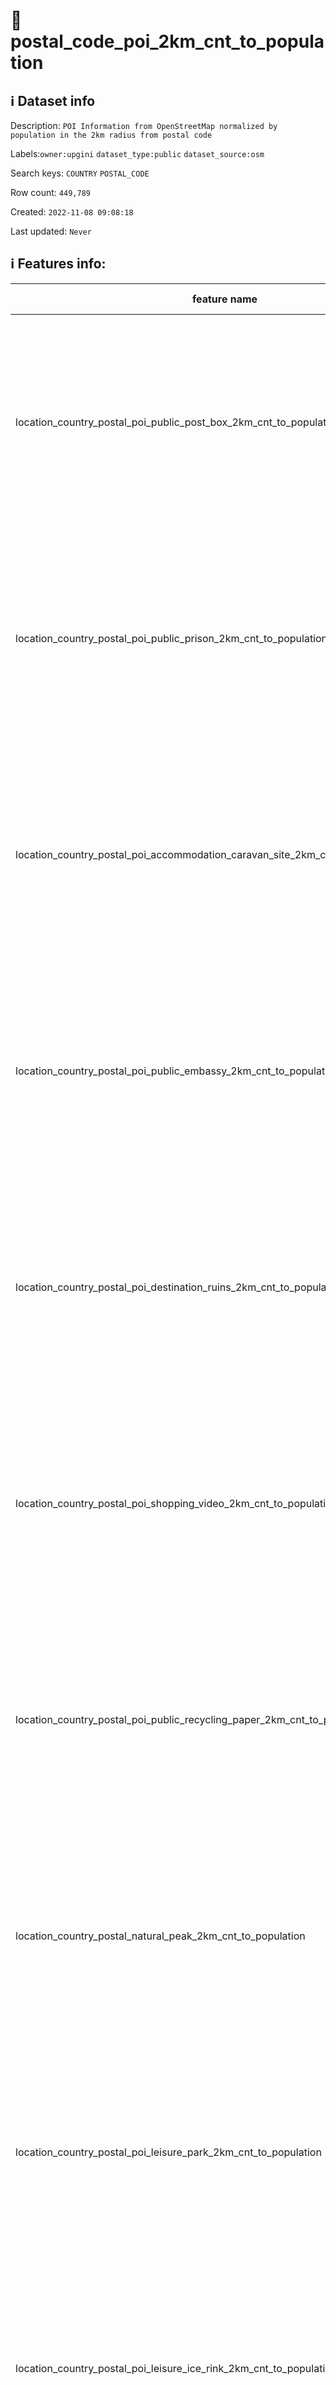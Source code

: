 # 📖 postal_code_poi_2km_cnt_to_population 
## ℹ️ Dataset info 
Description: `POI Information from OpenStreetMap normalized by population in the 2km radius from postal code` 

Labels:`owner:upgini` `dataset_type:public` `dataset_source:osm` 

Search keys: `COUNTRY` `POSTAL_CODE`

Row count: `449,789`

Created: `2022-11-08 09:08:18` 

Last updated: `Never` 

## ℹ️ Features info:
|feature name|feature type|descrition|
|---|---|---|
|location_country_postal_poi_public_post_box_2km_cnt_to_population|FLOAT|(Number of specific type osm objects in 2km radius from postal code)  divided by ( Population n 2km radius from postal code) |
|location_country_postal_poi_public_prison_2km_cnt_to_population|FLOAT|(Number of specific type osm objects in 2km radius from postal code)  divided by ( Population n 2km radius from postal code) |
|location_country_postal_poi_accommodation_caravan_site_2km_cnt_to_population|FLOAT|(Number of specific type osm objects in 2km radius from postal code)  divided by ( Population n 2km radius from postal code) |
|location_country_postal_poi_public_embassy_2km_cnt_to_population|FLOAT|(Number of specific type osm objects in 2km radius from postal code)  divided by ( Population n 2km radius from postal code) |
|location_country_postal_poi_destination_ruins_2km_cnt_to_population|FLOAT|(Number of specific type osm objects in 2km radius from postal code)  divided by ( Population n 2km radius from postal code) |
|location_country_postal_poi_shopping_video_2km_cnt_to_population|FLOAT|(Number of specific type osm objects in 2km radius from postal code)  divided by ( Population n 2km radius from postal code) |
|location_country_postal_poi_public_recycling_paper_2km_cnt_to_population|FLOAT|(Number of specific type osm objects in 2km radius from postal code)  divided by ( Population n 2km radius from postal code) |
|location_country_postal_natural_peak_2km_cnt_to_population|FLOAT|(Number of specific type osm objects in 2km radius from postal code)  divided by ( Population n 2km radius from postal code) |
|location_country_postal_poi_leisure_park_2km_cnt_to_population|FLOAT|(Number of specific type osm objects in 2km radius from postal code)  divided by ( Population n 2km radius from postal code) |
|location_country_postal_poi_leisure_ice_rink_2km_cnt_to_population|FLOAT|(Number of specific type osm objects in 2km radius from postal code)  divided by ( Population n 2km radius from postal code) |
|location_country_postal_poi_health_pharmacy_2km_cnt_to_population|FLOAT|(Number of specific type osm objects in 2km radius from postal code)  divided by ( Population n 2km radius from postal code) |
|location_country_postal_poi_public_arts_centre_2km_cnt_to_population|FLOAT|(Number of specific type osm objects in 2km radius from postal code)  divided by ( Population n 2km radius from postal code) |
|location_country_postal_pofw_christian_anglican_2km_cnt_to_population|FLOAT|(Number of specific type osm objects in 2km radius from postal code)  divided by ( Population n 2km radius from postal code) |
|location_country_postal_poi_miscpoi_emergency_phone_2km_cnt_to_population|FLOAT|(Number of specific type osm objects in 2km radius from postal code)  divided by ( Population n 2km radius from postal code) |
|location_country_postal_poi_tourism_tourist_info_2km_cnt_to_population|FLOAT|(Number of specific type osm objects in 2km radius from postal code)  divided by ( Population n 2km radius from postal code) |
|location_country_postal_poi_accommodation_chalet_2km_cnt_to_population|FLOAT|(Number of specific type osm objects in 2km radius from postal code)  divided by ( Population n 2km radius from postal code) |
|location_country_postal_poi_tourism_art_2km_cnt_to_population|FLOAT|(Number of specific type osm objects in 2km radius from postal code)  divided by ( Population n 2km radius from postal code) |
|location_country_postal_poi_shopping_beverages_2km_cnt_to_population|FLOAT|(Number of specific type osm objects in 2km radius from postal code)  divided by ( Population n 2km radius from postal code) |
|location_country_postal_poi_miscpoi_water_mill_2km_cnt_to_population|FLOAT|(Number of specific type osm objects in 2km radius from postal code)  divided by ( Population n 2km radius from postal code) |
|location_country_postal_poi_public_graveyard_2km_cnt_to_population|FLOAT|(Number of specific type osm objects in 2km radius from postal code)  divided by ( Population n 2km radius from postal code) |
|location_country_postal_poi_destination_viewpoint_2km_cnt_to_population|FLOAT|(Number of specific type osm objects in 2km radius from postal code)  divided by ( Population n 2km radius from postal code) |
|location_country_postal_poi_shopping_car_wash_2km_cnt_to_population|FLOAT|(Number of specific type osm objects in 2km radius from postal code)  divided by ( Population n 2km radius from postal code) |
|location_country_postal_pofw_muslim_2km_cnt_to_population|FLOAT|(Number of specific type osm objects in 2km radius from postal code)  divided by ( Population n 2km radius from postal code) |
|location_country_postal_poi_tourism_tourist_board_2km_cnt_to_population|FLOAT|(Number of specific type osm objects in 2km radius from postal code)  divided by ( Population n 2km radius from postal code) |
|location_country_postal_poi_public_courthouse_2km_cnt_to_population|FLOAT|(Number of specific type osm objects in 2km radius from postal code)  divided by ( Population n 2km radius from postal code) |
|location_country_postal_poi_destination_fort_2km_cnt_to_population|FLOAT|(Number of specific type osm objects in 2km radius from postal code)  divided by ( Population n 2km radius from postal code) |
|location_country_postal_poi_miscpoi_tower_comms_2km_cnt_to_population|FLOAT|(Number of specific type osm objects in 2km radius from postal code)  divided by ( Population n 2km radius from postal code) |
|location_country_postal_poi_shopping_sports_2km_cnt_to_population|FLOAT|(Number of specific type osm objects in 2km radius from postal code)  divided by ( Population n 2km radius from postal code) |
|location_country_postal_poi_public_library_2km_cnt_to_population|FLOAT|(Number of specific type osm objects in 2km radius from postal code)  divided by ( Population n 2km radius from postal code) |
|location_country_postal_poi_catering_pub_2km_cnt_to_population|FLOAT|(Number of specific type osm objects in 2km radius from postal code)  divided by ( Population n 2km radius from postal code) |
|location_country_postal_poi_shopping_supermarket_2km_cnt_to_population|FLOAT|(Number of specific type osm objects in 2km radius from postal code)  divided by ( Population n 2km radius from postal code) |
|location_country_postal_poi_public_recycling_metal_2km_cnt_to_population|FLOAT|(Number of specific type osm objects in 2km radius from postal code)  divided by ( Population n 2km radius from postal code) |
|location_country_postal_pofw_jewish_2km_cnt_to_population|FLOAT|(Number of specific type osm objects in 2km radius from postal code)  divided by ( Population n 2km radius from postal code) |
|location_country_postal_poi_destination_theme_park_2km_cnt_to_population|FLOAT|(Number of specific type osm objects in 2km radius from postal code)  divided by ( Population n 2km radius from postal code) |
|location_country_postal_poi_shopping_vending_cigarette_2km_cnt_to_population|FLOAT|(Number of specific type osm objects in 2km radius from postal code)  divided by ( Population n 2km radius from postal code) |
|location_country_postal_poi_health_doctors_2km_cnt_to_population|FLOAT|(Number of specific type osm objects in 2km radius from postal code)  divided by ( Population n 2km radius from postal code) |
|location_country_postal_poi_miscpoi_water_works_2km_cnt_to_population|FLOAT|(Number of specific type osm objects in 2km radius from postal code)  divided by ( Population n 2km radius from postal code) |
|location_country_postal_poi_public_post_office_2km_cnt_to_population|FLOAT|(Number of specific type osm objects in 2km radius from postal code)  divided by ( Population n 2km radius from postal code) |
|location_country_postal_poi_shopping_florist_2km_cnt_to_population|FLOAT|(Number of specific type osm objects in 2km radius from postal code)  divided by ( Population n 2km radius from postal code) |
|location_country_postal_poi_shopping_car_rental_2km_cnt_to_population|FLOAT|(Number of specific type osm objects in 2km radius from postal code)  divided by ( Population n 2km radius from postal code) |
|location_country_postal_pofw_christian_methodist_2km_cnt_to_population|FLOAT|(Number of specific type osm objects in 2km radius from postal code)  divided by ( Population n 2km radius from postal code) |
|location_country_postal_poi_accommodation_camp_site_2km_cnt_to_population|FLOAT|(Number of specific type osm objects in 2km radius from postal code)  divided by ( Population n 2km radius from postal code) |
|location_country_postal_poi_catering_food_court_2km_cnt_to_population|FLOAT|(Number of specific type osm objects in 2km radius from postal code)  divided by ( Population n 2km radius from postal code) |
|location_country_postal_poi_shopping_car_2km_cnt_to_population|FLOAT|(Number of specific type osm objects in 2km radius from postal code)  divided by ( Population n 2km radius from postal code) |
|location_country_postal_poi_shopping_bicycle_2km_cnt_to_population|FLOAT|(Number of specific type osm objects in 2km radius from postal code)  divided by ( Population n 2km radius from postal code) |
|location_country_postal_poi_shopping_books_2km_cnt_to_population|FLOAT|(Number of specific type osm objects in 2km radius from postal code)  divided by ( Population n 2km radius from postal code) |
|location_country_postal_poi_miscpoi_hunting_stand_2km_cnt_to_population|FLOAT|(Number of specific type osm objects in 2km radius from postal code)  divided by ( Population n 2km radius from postal code) |
|location_country_postal_poi_leisure_golf_course_2km_cnt_to_population|FLOAT|(Number of specific type osm objects in 2km radius from postal code)  divided by ( Population n 2km radius from postal code) |
|location_country_postal_poi_shopping_greengrocer_2km_cnt_to_population|FLOAT|(Number of specific type osm objects in 2km radius from postal code)  divided by ( Population n 2km radius from postal code) |
|location_country_postal_poi_miscpoi_bench_2km_cnt_to_population|FLOAT|(Number of specific type osm objects in 2km radius from postal code)  divided by ( Population n 2km radius from postal code) |
|location_country_postal_poi_leisure_dog_park_2km_cnt_to_population|FLOAT|(Number of specific type osm objects in 2km radius from postal code)  divided by ( Population n 2km radius from postal code) |
|location_country_postal_poi_shopping_department_store_2km_cnt_to_population|FLOAT|(Number of specific type osm objects in 2km radius from postal code)  divided by ( Population n 2km radius from postal code) |
|location_country_postal_poi_shopping_shoes_2km_cnt_to_population|FLOAT|(Number of specific type osm objects in 2km radius from postal code)  divided by ( Population n 2km radius from postal code) |
|location_country_postal_natural_mine_2km_cnt_to_population|FLOAT|(Number of specific type osm objects in 2km radius from postal code)  divided by ( Population n 2km radius from postal code) |
|location_country_postal_poi_shopping_hairdresser_2km_cnt_to_population|FLOAT|(Number of specific type osm objects in 2km radius from postal code)  divided by ( Population n 2km radius from postal code) |
|location_country_postal_poi_shopping_computer_2km_cnt_to_population|FLOAT|(Number of specific type osm objects in 2km radius from postal code)  divided by ( Population n 2km radius from postal code) |
|location_country_postal_poi_accommodation_alpine_hut_2km_cnt_to_population|FLOAT|(Number of specific type osm objects in 2km radius from postal code)  divided by ( Population n 2km radius from postal code) |
|location_country_postal_poi_destination_memorial_2km_cnt_to_population|FLOAT|(Number of specific type osm objects in 2km radius from postal code)  divided by ( Population n 2km radius from postal code) |
|location_country_postal_poi_public_university_2km_cnt_to_population|FLOAT|(Number of specific type osm objects in 2km radius from postal code)  divided by ( Population n 2km radius from postal code) |
|location_country_postal_poi_catering_biergarten_2km_cnt_to_population|FLOAT|(Number of specific type osm objects in 2km radius from postal code)  divided by ( Population n 2km radius from postal code) |
|location_country_postal_pofw_christian_mormon_2km_cnt_to_population|FLOAT|(Number of specific type osm objects in 2km radius from postal code)  divided by ( Population n 2km radius from postal code) |
|location_country_postal_poi_shopping_doityourself_2km_cnt_to_population|FLOAT|(Number of specific type osm objects in 2km radius from postal code)  divided by ( Population n 2km radius from postal code) |
|location_country_postal_poi_accommodation_shelter_2km_cnt_to_population|FLOAT|(Number of specific type osm objects in 2km radius from postal code)  divided by ( Population n 2km radius from postal code) |
|location_country_postal_poi_shopping_furniture_2km_cnt_to_population|FLOAT|(Number of specific type osm objects in 2km radius from postal code)  divided by ( Population n 2km radius from postal code) |
|location_country_postal_poi_destination_zoo_2km_cnt_to_population|FLOAT|(Number of specific type osm objects in 2km radius from postal code)  divided by ( Population n 2km radius from postal code) |
|location_country_postal_natural_volcano_2km_cnt_to_population|FLOAT|(Number of specific type osm objects in 2km radius from postal code)  divided by ( Population n 2km radius from postal code) |
|location_country_postal_poi_public_marketplace_2km_cnt_to_population|FLOAT|(Number of specific type osm objects in 2km radius from postal code)  divided by ( Population n 2km radius from postal code) |
|location_country_postal_poi_miscpoi_emergency_access_2km_cnt_to_population|FLOAT|(Number of specific type osm objects in 2km radius from postal code)  divided by ( Population n 2km radius from postal code) |
|location_country_postal_poi_shopping_butcher_2km_cnt_to_population|FLOAT|(Number of specific type osm objects in 2km radius from postal code)  divided by ( Population n 2km radius from postal code) |
|location_country_postal_poi_destination_battlefield_2km_cnt_to_population|FLOAT|(Number of specific type osm objects in 2km radius from postal code)  divided by ( Population n 2km radius from postal code) |
|location_country_postal_poi_catering_restaurant_2km_cnt_to_population|FLOAT|(Number of specific type osm objects in 2km radius from postal code)  divided by ( Population n 2km radius from postal code) |
|location_country_postal_poi_miscpoi_wastewater_plant_2km_cnt_to_population|FLOAT|(Number of specific type osm objects in 2km radius from postal code)  divided by ( Population n 2km radius from postal code) |
|location_country_postal_poi_public_recycling_clothes_2km_cnt_to_population|FLOAT|(Number of specific type osm objects in 2km radius from postal code)  divided by ( Population n 2km radius from postal code) |
|location_country_postal_pofw_shinto_2km_cnt_to_population|FLOAT|(Number of specific type osm objects in 2km radius from postal code)  divided by ( Population n 2km radius from postal code) |
|location_country_postal_poi_destination_wayside_cross_2km_cnt_to_population|FLOAT|(Number of specific type osm objects in 2km radius from postal code)  divided by ( Population n 2km radius from postal code) |
|location_country_postal_natural_cliff_2km_cnt_to_population|FLOAT|(Number of specific type osm objects in 2km radius from postal code)  divided by ( Population n 2km radius from postal code) |
|location_country_postal_poi_leisure_cinema_2km_cnt_to_population|FLOAT|(Number of specific type osm objects in 2km radius from postal code)  divided by ( Population n 2km radius from postal code) |
|location_country_postal_poi_tourism_tourist_guidepost_2km_cnt_to_population|FLOAT|(Number of specific type osm objects in 2km radius from postal code)  divided by ( Population n 2km radius from postal code) |
|location_country_postal_poi_miscpoi_tower_observation_2km_cnt_to_population|FLOAT|(Number of specific type osm objects in 2km radius from postal code)  divided by ( Population n 2km radius from postal code) |
|location_country_postal_poi_shopping_optician_2km_cnt_to_population|FLOAT|(Number of specific type osm objects in 2km radius from postal code)  divided by ( Population n 2km radius from postal code) |
|location_country_postal_poi_miscpoi_camera_surveillance_2km_cnt_to_population|FLOAT|(Number of specific type osm objects in 2km radius from postal code)  divided by ( Population n 2km radius from postal code) |
|location_country_postal_poi_accommodation_guest_house_2km_cnt_to_population|FLOAT|(Number of specific type osm objects in 2km radius from postal code)  divided by ( Population n 2km radius from postal code) |
|location_country_postal_poi_shopping_mobile_phone_2km_cnt_to_population|FLOAT|(Number of specific type osm objects in 2km radius from postal code)  divided by ( Population n 2km radius from postal code) |
|location_country_postal_poi_destination_monument_2km_cnt_to_population|FLOAT|(Number of specific type osm objects in 2km radius from postal code)  divided by ( Population n 2km radius from postal code) |
|location_country_postal_poi_shopping_toys_2km_cnt_to_population|FLOAT|(Number of specific type osm objects in 2km radius from postal code)  divided by ( Population n 2km radius from postal code) |
|location_country_postal_poi_health_dentist_2km_cnt_to_population|FLOAT|(Number of specific type osm objects in 2km radius from postal code)  divided by ( Population n 2km radius from postal code) |
|location_country_postal_poi_miscpoi_toilet_2km_cnt_to_population|FLOAT|(Number of specific type osm objects in 2km radius from postal code)  divided by ( Population n 2km radius from postal code) |
|location_country_postal_poi_public_college_2km_cnt_to_population|FLOAT|(Number of specific type osm objects in 2km radius from postal code)  divided by ( Population n 2km radius from postal code) |
|location_country_postal_poi_accommodation_motel_2km_cnt_to_population|FLOAT|(Number of specific type osm objects in 2km radius from postal code)  divided by ( Population n 2km radius from postal code) |
|location_country_postal_poi_health_veterinary_2km_cnt_to_population|FLOAT|(Number of specific type osm objects in 2km radius from postal code)  divided by ( Population n 2km radius from postal code) |
|location_country_postal_pofw_christian_catholic_2km_cnt_to_population|FLOAT|(Number of specific type osm objects in 2km radius from postal code)  divided by ( Population n 2km radius from postal code) |
|location_country_postal_poi_destination_attraction_2km_cnt_to_population|FLOAT|(Number of specific type osm objects in 2km radius from postal code)  divided by ( Population n 2km radius from postal code) |
|location_country_postal_poi_public_school_2km_cnt_to_population|FLOAT|(Number of specific type osm objects in 2km radius from postal code)  divided by ( Population n 2km radius from postal code) |
|location_country_postal_poi_leisure_nightclub_2km_cnt_to_population|FLOAT|(Number of specific type osm objects in 2km radius from postal code)  divided by ( Population n 2km radius from postal code) |
|location_country_postal_pofw_christian_protestant_2km_cnt_to_population|FLOAT|(Number of specific type osm objects in 2km radius from postal code)  divided by ( Population n 2km radius from postal code) |
|location_country_postal_pofw_christian_2km_cnt_to_population|FLOAT|(Number of specific type osm objects in 2km radius from postal code)  divided by ( Population n 2km radius from postal code) |
|location_country_postal_poi_shopping_car_repair_2km_cnt_to_population|FLOAT|(Number of specific type osm objects in 2km radius from postal code)  divided by ( Population n 2km radius from postal code) |
|location_country_postal_pofw_hindu_2km_cnt_to_population|FLOAT|(Number of specific type osm objects in 2km radius from postal code)  divided by ( Population n 2km radius from postal code) |
|location_country_postal_poi_catering_cafe_2km_cnt_to_population|FLOAT|(Number of specific type osm objects in 2km radius from postal code)  divided by ( Population n 2km radius from postal code) |
|location_country_postal_poi_public_town_hall_2km_cnt_to_population|FLOAT|(Number of specific type osm objects in 2km radius from postal code)  divided by ( Population n 2km radius from postal code) |
|location_country_postal_poi_leisure_stadium_2km_cnt_to_population|FLOAT|(Number of specific type osm objects in 2km radius from postal code)  divided by ( Population n 2km radius from postal code) |
|location_country_postal_poi_public_recycling_glass_2km_cnt_to_population|FLOAT|(Number of specific type osm objects in 2km radius from postal code)  divided by ( Population n 2km radius from postal code) |
|location_country_postal_poi_miscpoi_lighthouse_2km_cnt_to_population|FLOAT|(Number of specific type osm objects in 2km radius from postal code)  divided by ( Population n 2km radius from postal code) |
|location_country_postal_poi_public_public_building_2km_cnt_to_population|FLOAT|(Number of specific type osm objects in 2km radius from postal code)  divided by ( Population n 2km radius from postal code) |
|location_country_postal_poi_miscpoi_drinking_water_2km_cnt_to_population|FLOAT|(Number of specific type osm objects in 2km radius from postal code)  divided by ( Population n 2km radius from postal code) |
|location_country_postal_poi_public_telephone_2km_cnt_to_population|FLOAT|(Number of specific type osm objects in 2km radius from postal code)  divided by ( Population n 2km radius from postal code) |
|location_country_postal_natural_beach_2km_cnt_to_population|FLOAT|(Number of specific type osm objects in 2km radius from postal code)  divided by ( Population n 2km radius from postal code) |
|location_country_postal_poi_leisure_playground_2km_cnt_to_population|FLOAT|(Number of specific type osm objects in 2km radius from postal code)  divided by ( Population n 2km radius from postal code) |
|location_country_postal_poi_shopping_kiosk_2km_cnt_to_population|FLOAT|(Number of specific type osm objects in 2km radius from postal code)  divided by ( Population n 2km radius from postal code) |
|location_country_postal_poi_shopping_mall_2km_cnt_to_population|FLOAT|(Number of specific type osm objects in 2km radius from postal code)  divided by ( Population n 2km radius from postal code) |
|location_country_postal_poi_public_nursing_home_2km_cnt_to_population|FLOAT|(Number of specific type osm objects in 2km radius from postal code)  divided by ( Population n 2km radius from postal code) |
|location_country_postal_poi_leisure_tennis_court_2km_cnt_to_population|FLOAT|(Number of specific type osm objects in 2km radius from postal code)  divided by ( Population n 2km radius from postal code) |
|location_country_postal_poi_leisure_theatre_2km_cnt_to_population|FLOAT|(Number of specific type osm objects in 2km radius from postal code)  divided by ( Population n 2km radius from postal code) |
|location_country_postal_poi_shopping_convenience_2km_cnt_to_population|FLOAT|(Number of specific type osm objects in 2km radius from postal code)  divided by ( Population n 2km radius from postal code) |
|location_country_postal_poi_shopping_outdoor_2km_cnt_to_population|FLOAT|(Number of specific type osm objects in 2km radius from postal code)  divided by ( Population n 2km radius from postal code) |
|location_country_postal_pofw_muslim_sunni_2km_cnt_to_population|FLOAT|(Number of specific type osm objects in 2km radius from postal code)  divided by ( Population n 2km radius from postal code) |
|location_country_postal_pofw_christian_orthodox_2km_cnt_to_population|FLOAT|(Number of specific type osm objects in 2km radius from postal code)  divided by ( Population n 2km radius from postal code) |
|location_country_postal_pofw_christian_lutheran_2km_cnt_to_population|FLOAT|(Number of specific type osm objects in 2km radius from postal code)  divided by ( Population n 2km radius from postal code) |
|location_country_postal_poi_miscpoi_water_tower_2km_cnt_to_population|FLOAT|(Number of specific type osm objects in 2km radius from postal code)  divided by ( Population n 2km radius from postal code) |
|location_country_postal_poi_public_police_2km_cnt_to_population|FLOAT|(Number of specific type osm objects in 2km radius from postal code)  divided by ( Population n 2km radius from postal code) |
|location_country_postal_poi_health_hospital_2km_cnt_to_population|FLOAT|(Number of specific type osm objects in 2km radius from postal code)  divided by ( Population n 2km radius from postal code) |
|location_country_postal_poi_tourism_archaeological_2km_cnt_to_population|FLOAT|(Number of specific type osm objects in 2km radius from postal code)  divided by ( Population n 2km radius from postal code) |
|location_country_postal_pofw_christian_baptist_2km_cnt_to_population|FLOAT|(Number of specific type osm objects in 2km radius from postal code)  divided by ( Population n 2km radius from postal code) |
|location_country_postal_pofw_taoist_2km_cnt_to_population|FLOAT|(Number of specific type osm objects in 2km radius from postal code)  divided by ( Population n 2km radius from postal code) |
|location_country_postal_poi_money_atm_2km_cnt_to_population|FLOAT|(Number of specific type osm objects in 2km radius from postal code)  divided by ( Population n 2km radius from postal code) |
|location_country_postal_poi_miscpoi_fire_hydrant_2km_cnt_to_population|FLOAT|(Number of specific type osm objects in 2km radius from postal code)  divided by ( Population n 2km radius from postal code) |
|location_country_postal_poi_shopping_gift_2km_cnt_to_population|FLOAT|(Number of specific type osm objects in 2km radius from postal code)  divided by ( Population n 2km radius from postal code) |
|location_country_postal_poi_tourism_tourist_map_2km_cnt_to_population|FLOAT|(Number of specific type osm objects in 2km radius from postal code)  divided by ( Population n 2km radius from postal code) |
|location_country_postal_poi_shopping_bicycle_rental_2km_cnt_to_population|FLOAT|(Number of specific type osm objects in 2km radius from postal code)  divided by ( Population n 2km radius from postal code) |
|location_country_postal_poi_accommodation_hotel_2km_cnt_to_population|FLOAT|(Number of specific type osm objects in 2km radius from postal code)  divided by ( Population n 2km radius from postal code) |
|location_country_postal_poi_leisure_swimming_pool_2km_cnt_to_population|FLOAT|(Number of specific type osm objects in 2km radius from postal code)  divided by ( Population n 2km radius from postal code) |
|location_country_postal_poi_shopping_clothes_2km_cnt_to_population|FLOAT|(Number of specific type osm objects in 2km radius from postal code)  divided by ( Population n 2km radius from postal code) |
|location_country_postal_poi_shopping_beauty_2km_cnt_to_population|FLOAT|(Number of specific type osm objects in 2km radius from postal code)  divided by ( Population n 2km radius from postal code) |
|location_country_postal_poi_shopping_vending_machine_2km_cnt_to_population|FLOAT|(Number of specific type osm objects in 2km radius from postal code)  divided by ( Population n 2km radius from postal code) |
|location_country_postal_poi_destination_picnic_site_2km_cnt_to_population|FLOAT|(Number of specific type osm objects in 2km radius from postal code)  divided by ( Population n 2km radius from postal code) |
|location_country_postal_poi_public_recycling_2km_cnt_to_population|FLOAT|(Number of specific type osm objects in 2km radius from postal code)  divided by ( Population n 2km radius from postal code) |
|location_country_postal_poi_destination_wayside_shrine_2km_cnt_to_population|FLOAT|(Number of specific type osm objects in 2km radius from postal code)  divided by ( Population n 2km radius from postal code) |
|location_country_postal_poi_shopping_car_sharing_2km_cnt_to_population|FLOAT|(Number of specific type osm objects in 2km radius from postal code)  divided by ( Population n 2km radius from postal code) |
|location_country_postal_natural_spring_2km_cnt_to_population|FLOAT|(Number of specific type osm objects in 2km radius from postal code)  divided by ( Population n 2km radius from postal code) |
|location_country_postal_pofw_sikh_2km_cnt_to_population|FLOAT|(Number of specific type osm objects in 2km radius from postal code)  divided by ( Population n 2km radius from postal code) |
|location_country_postal_poi_public_kindergarten_2km_cnt_to_population|FLOAT|(Number of specific type osm objects in 2km radius from postal code)  divided by ( Population n 2km radius from postal code) |
|location_country_postal_pofw_buddhist_2km_cnt_to_population|FLOAT|(Number of specific type osm objects in 2km radius from postal code)  divided by ( Population n 2km radius from postal code) |
|location_country_postal_poi_destination_artwork_2km_cnt_to_population|FLOAT|(Number of specific type osm objects in 2km radius from postal code)  divided by ( Population n 2km radius from postal code) |
|location_country_postal_poi_shopping_laundry_2km_cnt_to_population|FLOAT|(Number of specific type osm objects in 2km radius from postal code)  divided by ( Population n 2km radius from postal code) |
|location_country_postal_poi_accommodation_hostel_2km_cnt_to_population|FLOAT|(Number of specific type osm objects in 2km radius from postal code)  divided by ( Population n 2km radius from postal code) |
|location_country_postal_poi_leisure_pitch_2km_cnt_to_population|FLOAT|(Number of specific type osm objects in 2km radius from postal code)  divided by ( Population n 2km radius from postal code) |
|location_country_postal_poi_shopping_vending_parking_2km_cnt_to_population|FLOAT|(Number of specific type osm objects in 2km radius from postal code)  divided by ( Population n 2km radius from postal code) |
|location_country_postal_poi_destination_castle_2km_cnt_to_population|FLOAT|(Number of specific type osm objects in 2km radius from postal code)  divided by ( Population n 2km radius from postal code) |
|location_country_postal_poi_accommodation_bed_and_breakfast_2km_cnt_to_population|FLOAT|(Number of specific type osm objects in 2km radius from postal code)  divided by ( Population n 2km radius from postal code) |
|location_country_postal_natural_glacier_2km_cnt_to_population|FLOAT|(Number of specific type osm objects in 2km radius from postal code)  divided by ( Population n 2km radius from postal code) |
|location_country_postal_poi_shopping_chemist_2km_cnt_to_population|FLOAT|(Number of specific type osm objects in 2km radius from postal code)  divided by ( Population n 2km radius from postal code) |
|location_country_postal_poi_money_bank_2km_cnt_to_population|FLOAT|(Number of specific type osm objects in 2km radius from postal code)  divided by ( Population n 2km radius from postal code) |
|location_country_postal_poi_miscpoi_windmill_2km_cnt_to_population|FLOAT|(Number of specific type osm objects in 2km radius from postal code)  divided by ( Population n 2km radius from postal code) |
|location_country_postal_pofw_christian_evangelical_2km_cnt_to_population|FLOAT|(Number of specific type osm objects in 2km radius from postal code)  divided by ( Population n 2km radius from postal code) |
|location_country_postal_poi_public_community_centre_2km_cnt_to_population|FLOAT|(Number of specific type osm objects in 2km radius from postal code)  divided by ( Population n 2km radius from postal code) |
|location_country_postal_poi_catering_bar_2km_cnt_to_population|FLOAT|(Number of specific type osm objects in 2km radius from postal code)  divided by ( Population n 2km radius from postal code) |
|location_country_postal_poi_shopping_newsagent_2km_cnt_to_population|FLOAT|(Number of specific type osm objects in 2km radius from postal code)  divided by ( Population n 2km radius from postal code) |
|location_country_postal_poi_public_fire_station_2km_cnt_to_population|FLOAT|(Number of specific type osm objects in 2km radius from postal code)  divided by ( Population n 2km radius from postal code) |
|location_country_postal_natural_cave_entrance_2km_cnt_to_population|FLOAT|(Number of specific type osm objects in 2km radius from postal code)  divided by ( Population n 2km radius from postal code) |
|location_country_postal_poi_miscpoi_waste_basket_2km_cnt_to_population|FLOAT|(Number of specific type osm objects in 2km radius from postal code)  divided by ( Population n 2km radius from postal code) |
|location_country_postal_poi_miscpoi_fountain_2km_cnt_to_population|FLOAT|(Number of specific type osm objects in 2km radius from postal code)  divided by ( Population n 2km radius from postal code) |
|location_country_postal_poi_shopping_travel_agency_2km_cnt_to_population|FLOAT|(Number of specific type osm objects in 2km radius from postal code)  divided by ( Population n 2km radius from postal code) |
|location_country_postal_poi_shopping_stationery_2km_cnt_to_population|FLOAT|(Number of specific type osm objects in 2km radius from postal code)  divided by ( Population n 2km radius from postal code) |
|location_country_postal_poi_shopping_garden_centre_2km_cnt_to_population|FLOAT|(Number of specific type osm objects in 2km radius from postal code)  divided by ( Population n 2km radius from postal code) |
|location_country_postal_poi_shopping_bakery_2km_cnt_to_population|FLOAT|(Number of specific type osm objects in 2km radius from postal code)  divided by ( Population n 2km radius from postal code) |
|location_country_postal_poi_destination_museum_2km_cnt_to_population|FLOAT|(Number of specific type osm objects in 2km radius from postal code)  divided by ( Population n 2km radius from postal code) |
|location_country_postal_poi_catering_fast_food_2km_cnt_to_population|FLOAT|(Number of specific type osm objects in 2km radius from postal code)  divided by ( Population n 2km radius from postal code) |
|location_country_postal_poi_leisure_sports_centre_2km_cnt_to_population|FLOAT|(Number of specific type osm objects in 2km radius from postal code)  divided by ( Population n 2km radius from postal code) |
|location_country_postal_poi_miscpoi_water_well_2km_cnt_to_population|FLOAT|(Number of specific type osm objects in 2km radius from postal code)  divided by ( Population n 2km radius from postal code) |
|location_country_postal_poi_destination_archaeological_site_2km_cnt_to_population|FLOAT|(Number of specific type osm objects in 2km radius from postal code)  divided by ( Population n 2km radius from postal code) |
|location_country_postal_poi_shopping_jewelry_2km_cnt_to_population|FLOAT|(Number of specific type osm objects in 2km radius from postal code)  divided by ( Population n 2km radius from postal code) |
|location_country_postal_pofw_muslim_shia_2km_cnt_to_population|FLOAT|(Number of specific type osm objects in 2km radius from postal code)  divided by ( Population n 2km radius from postal code) |
